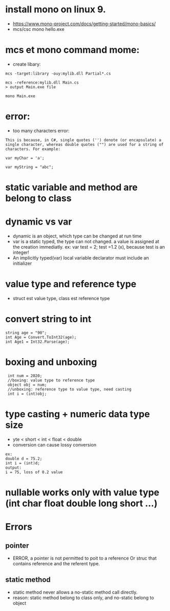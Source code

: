 # install mono on linux 9.
- https://www.mono-project.com/docs/getting-started/mono-basics/
- mcs/csc mono hello.exe

# mcs et mono command mome:
- create libary:
```
mcs -target:library -ouy:mylib.dll Partial*.cs

mcs -reference:mylib.dll Main.cs
> output Main.exe file

mono Main.exe
```

# error:
- too many characters error:
```
This is because, in C#, single quotes ('') denote (or encapsulate) a single character, whereas double quotes ("") are used for a string of characters. For example:

var myChar = 'a';

var myString = "abc";

```

# static variable and method are belong to class

# dynamic vs var
- dynamic is an object, which type can be changed at run time
- var is a static typed, the type can not changed. a value is assigned at the creation immediatly.
 ex: var test = 2; test =1.2 (x), because test is an integer!
- An implicitly typed(var) local variable declarator must include an initializer

# value type and reference type
- struct est value type, class est reference type

# convert string to int
```
string age = "90";
int Age = Convert.ToInt32(age);
int Age1 = Int32.Parse(age);

```

# boxing and unboxing
```
 int num = 2020;
 //boxing: value type to reference type
 object obj = num;
 //unboxing: reference type to value type, need casting
 int i = (int)obj;

```

# type casting + numeric data type size
- yte < short < int < float < double
- conversion can cause lossy conversion 
```
ex: 
double d = 75.2; 
int i = (int)d;
output:
i = 75, loss of 0.2 value

```

# nullable works only with value type (int char float double long short ...)

# Errors
## pointer
-  ERROR, a pointer is not permitted to poit to a reference Or struc that contains reference and the referent type.
## static method
- static method never allows a no-static method call directly.
- reason: static method belong to class only, and no-static belong to object